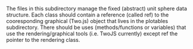 The files in this subdirectory manage the fixed (abstract) unit sphere data structure. Each class should contain a reference (called ref) to the cooresponding graphical (Two.js) object that lives in the plotables subdirectory. There should be uses (methods/functions or variables) that use the rendering/graphical tools (i.e. TwoJS currently) except ref the pointer to the rendering class.
